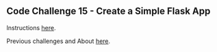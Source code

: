 ## Code Challenge 15 - Create a Simple Flask App

Instructions [here](http://pybit.es/codechallenge15.html).

Previous challenges and About [here](http://pybit.es/pages/challenges.html).
